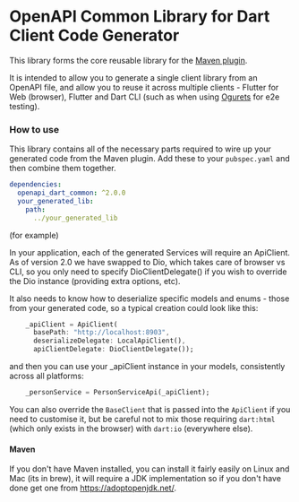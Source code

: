 # OpenAPI Common Library for Dart Client Code Generator

This library forms the core reusable library for the [Maven plugin](https://github.com/dart-ogurets/dart-openapi-maven).

It is intended to allow you to generate a single client library from an OpenAPI file, and allow you to reuse it across
multiple clients - Flutter for Web (browser), Flutter and Dart CLI (such as when using 
[Ogurets](https://pub.dev/packages/ogurets) for e2e testing).

### How to use

This library contains all of the necessary parts required to wire up your generated code from the Maven plugin. 
Add these to your `pubspec.yaml` and then combine them together.

```yaml
dependencies:
  openapi_dart_common: ^2.0.0
  your_generated_lib:
    path:
      ../your_generated_lib
```

(for example)

In your application, each of the generated Services will require an ApiClient. 
As of version 2.0 we have swapped to Dio, which takes care of browser vs CLI, so you
only need to specify DioClientDelegate() if you wish to override the Dio instance (providing extra options, etc). 
 
It also needs to know how to deserialize specific models and enums - those from your generated code, so a typical 
creation could look like this:

```dart
    _apiClient = ApiClient(
      basePath: "http://localhost:8903",
      deserializeDelegate: LocalApiClient(),
      apiClientDelegate: DioClientDelegate());
```

and then you can use your _apiClient instance in your models, consistently across all platforms:

```dart
    _personService = PersonServiceApi(_apiClient);
```      

You can also override the `BaseClient` that is passed into the `ApiClient` if you need to customise it, but be
careful not to mix those requiring `dart:html` (which only exists in the browser) with `dart:io` (everywhere else).

#### Maven

If you don't have Maven installed, you can install it fairly easily on Linux and Mac (its in brew), it will require
a JDK implementation so if you don't have done get one from https://adoptopenjdk.net/.




